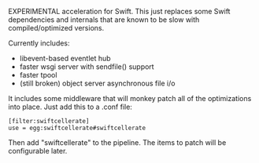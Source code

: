 EXPERIMENTAL acceleration for Swift.  This just replaces some Swift
dependencies and internals that are known to be slow with compiled/optimized
versions.

Currently includes:
* libevent-based eventlet hub
* faster wsgi server with sendfile() support
* faster tpool
* (still broken) object server asynchronous file i/o

It includes some middleware that will monkey patch all of the optimizations
into place.  Just add this to a .conf file:

    [filter:swiftcellerate]
    use = egg:swiftcellerate#swiftcellerate

Then add "swiftcellerate" to the pipeline.  The items to patch will be
configurable later.
